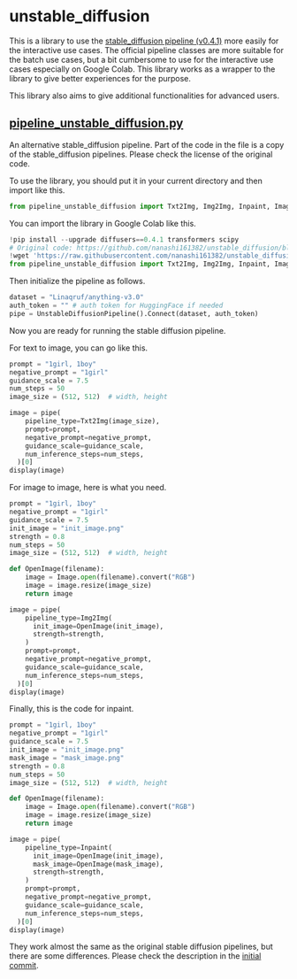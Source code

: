# unstable_diffusion

This is a library to use the [stable_diffusion pipeline (v0.4.1)](https://github.com/huggingface/diffusers/tree/v0.4.1/src/diffusers/pipelines) more easily for the interactive use cases. The official pipeline classes are more suitable for the batch use cases, but a bit cumbersome to use for the interactive use cases especially on Google Colab. This library works as a wrapper to the library to give better experiences for the purpose.

This library also aims to give additional functionalities for advanced users.

## [pipeline_unstable_diffusion.py](pipeline_unstable_diffusion.py)

An alternative stable_diffusion pipeline. Part of the code in the file is a copy of the stable_diffusion pipelines. Please check the license of the original code.

To use the library, you should put it in your current directory and then import like this.

```python
from pipeline_unstable_diffusion import Txt2Img, Img2Img, Inpaint, ImageModel, UnstableDiffusionPipeline
```

You can import the library in Google Colab like this.

```python
!pip install --upgrade diffusers==0.4.1 transformers scipy
# Original code: https://github.com/nanashi161382/unstable_diffusion/blob/main/pipeline_unstable_diffusion.py
!wget 'https://raw.githubusercontent.com/nanashi161382/unstable_diffusion/main/pipeline_unstable_diffusion.py'
from pipeline_unstable_diffusion import Txt2Img, Img2Img, Inpaint, ImageModel, UnstableDiffusionPipeline
```

Then initialize the pipeline as follows.

```python
dataset = "Linaqruf/anything-v3.0"
auth_token = "" # auth token for HuggingFace if needed
pipe = UnstableDiffusionPipeline().Connect(dataset, auth_token)
```

Now you are ready for running the stable diffusion pipeline.

For text to image, you can go like this.

```python
prompt = "1girl, 1boy"
negative_prompt = "1girl"
guidance_scale = 7.5
num_steps = 50
image_size = (512, 512)  # width, height

image = pipe(
    pipeline_type=Txt2Img(image_size),
    prompt=prompt,
    negative_prompt=negative_prompt,
    guidance_scale=guidance_scale,
    num_inference_steps=num_steps,
  )[0]
display(image)
```

For image to image, here is what you need.

```python
prompt = "1girl, 1boy"
negative_prompt = "1girl"
guidance_scale = 7.5
init_image = "init_image.png"
strength = 0.8
num_steps = 50
image_size = (512, 512)  # width, height

def OpenImage(filename):
    image = Image.open(filename).convert("RGB")
    image = image.resize(image_size)
    return image

image = pipe(
    pipeline_type=Img2Img(
      init_image=OpenImage(init_image),
      strength=strength,
    )
    prompt=prompt,
    negative_prompt=negative_prompt,
    guidance_scale=guidance_scale,
    num_inference_steps=num_steps,
  )[0]
display(image)
```

Finally, this is the code for inpaint.

```python
prompt = "1girl, 1boy"
negative_prompt = "1girl"
guidance_scale = 7.5
init_image = "init_image.png"
mask_image = "mask_image.png"
strength = 0.8
num_steps = 50
image_size = (512, 512)  # width, height

def OpenImage(filename):
    image = Image.open(filename).convert("RGB")
    image = image.resize(image_size)
    return image

image = pipe(
    pipeline_type=Inpaint(
      init_image=OpenImage(init_image),
      mask_image=OpenImage(mask_image),
      strength=strength,
    )
    prompt=prompt,
    negative_prompt=negative_prompt,
    guidance_scale=guidance_scale,
    num_inference_steps=num_steps,
  )[0]
display(image)
```

They work almost the same as the original stable diffusion pipelines, but there are some differences.
Please check the description in the [initial commit](https://github.com/nanashi161382/unstable_diffusion/commit/7c94b3c74e7a23375e4158b54b85bbc6630302bf).
